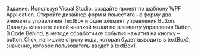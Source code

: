 Задание:
Используя Visual Studio, создайте проект по шаблону WPF Application.
Откройте дизайнер форм и поместите на форму два элемента управления TextBox и один элемент управления Button.
Дважды кликните левой кнопкой мыши по элементу управления Button. В Code Behind, в методе
обработчике события нажатия на кнопку – button_Click, напишите строку кода, которая будет
выводить в textBox2, значение, которое пользователь введет в textBox1.
